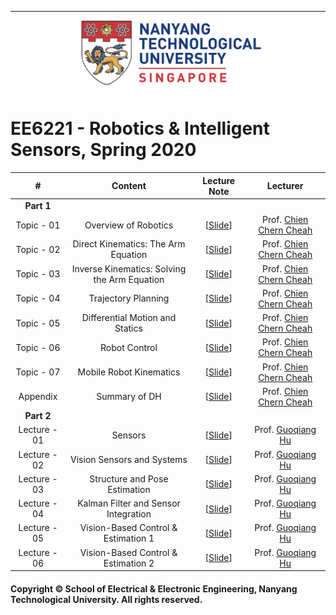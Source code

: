 |![image](https://github.com/NTU-CCA/EE7207/blob/master/logo.png)|
|---|
# EE6221 - Robotics &amp; Intelligent Sensors, Spring 2020

|#|Content|Lecture Note|Lecturer|
|:---:|:---:|:---:|:---:|
|**Part 1**|
|Topic - 01|Overview of Robotics|[[Slide](https://github.com/NTU-CCA/EE6221/blob/master/Slides/Part%201%20-%201%20-%20Kinematics.pdf)]|Prof. [Chien Chern Cheah](http://research.ntu.edu.sg/expertise/academicprofile/Pages/StaffProfile.aspx?ST_EMAILID=ecccheah)
|Topic - 02|Direct Kinematics: The Arm Equation|[[Slide](https://github.com/NTU-CCA/EE6221/blob/master/Slides/Part%201%20-%201%20-%20Kinematics.pdf)]|Prof. [Chien Chern Cheah](http://research.ntu.edu.sg/expertise/academicprofile/Pages/StaffProfile.aspx?ST_EMAILID=ecccheah)
|Topic - 03|Inverse Kinematics: Solving the Arm Equation|[[Slide](https://github.com/NTU-CCA/EE6221/blob/master/Slides/Part%201%20-%201%20-%20Kinematics.pdf)]|Prof. [Chien Chern Cheah](http://research.ntu.edu.sg/expertise/academicprofile/Pages/StaffProfile.aspx?ST_EMAILID=ecccheah)
|Topic - 04|Trajectory Planning|[[Slide](https://github.com/NTU-CCA/EE6221/blob/master/Slides/Part%201%20-%201%20-%20Kinematics.pdf)]|Prof. [Chien Chern Cheah](http://research.ntu.edu.sg/expertise/academicprofile/Pages/StaffProfile.aspx?ST_EMAILID=ecccheah)
|Topic - 05|Differential Motion and Statics|[[Slide](https://github.com/NTU-CCA/EE6221/blob/master/Slides/Part%201%20-%201%20-%20Kinematics.pdf)]|Prof. [Chien Chern Cheah](http://research.ntu.edu.sg/expertise/academicprofile/Pages/StaffProfile.aspx?ST_EMAILID=ecccheah)
|Topic - 06|Robot Control|[[Slide](https://github.com/NTU-CCA/EE6221/blob/master/Slides/Part%201%20-%202%20-%20Control.pdf)]|Prof. [Chien Chern Cheah](http://research.ntu.edu.sg/expertise/academicprofile/Pages/StaffProfile.aspx?ST_EMAILID=ecccheah)
|Topic - 07|Mobile Robot Kinematics|[[Slide](https://github.com/NTU-CCA/EE6221/blob/master/Slides/Part%201%20-%203%20-%20Mobile%20Robot%20Kinematics.pdf)]|Prof. [Chien Chern Cheah](http://research.ntu.edu.sg/expertise/academicprofile/Pages/StaffProfile.aspx?ST_EMAILID=ecccheah)
|Appendix|Summary of DH|[[Slide](https://github.com/NTU-CCA/EE6221/blob/master/Slides/Part%201%20-%20Summary%20of%20DH.pdf)]|Prof. [Chien Chern Cheah](http://research.ntu.edu.sg/expertise/academicprofile/Pages/StaffProfile.aspx?ST_EMAILID=ecccheah)
|**Part 2**|
|Lecture - 01|Sensors|[[Slide](https://github.com/NTU-CCA/EE6221/blob/master/Slides/Part%202%20-%201.pdf)]|Prof. [Guoqiang Hu](https://www.ntu.edu.sg/home/gqhu/)
|Lecture - 02|Vision Sensors and Systems|[[Slide](https://github.com/NTU-CCA/EE6221/blob/master/Slides/Part%202%20-%202.pdf)]|Prof. [Guoqiang Hu](https://www.ntu.edu.sg/home/gqhu/)
|Lecture - 03|Structure and Pose Estimation|[[Slide](https://github.com/NTU-CCA/EE6221/blob/master/Slides/Part%202%20-%203.pdf)]|Prof. [Guoqiang Hu](https://www.ntu.edu.sg/home/gqhu/)
|Lecture - 04|Kalman Filter and Sensor Integration|[[Slide](https://github.com/NTU-CCA/EE6221/blob/master/Slides/Part%202%20-%204.pdf)]|Prof. [Guoqiang Hu](https://www.ntu.edu.sg/home/gqhu/)
|Lecture - 05|Vision-Based Control & Estimation 1|[[Slide](https://github.com/NTU-CCA/EE6221/blob/master/Slides/Part%202%20-%205%266.pdf)]|Prof. [Guoqiang Hu](https://www.ntu.edu.sg/home/gqhu/)
|Lecture - 06|Vision-Based Control & Estimation 2|[[Slide](https://github.com/NTU-CCA/EE6221/blob/master/Slides/Part%202%20-%205%266.pdf)]|Prof. [Guoqiang Hu](https://www.ntu.edu.sg/home/gqhu/)

#### Copyright © School of Electrical & Electronic Engineering, Nanyang Technological University. All rights reserved.
